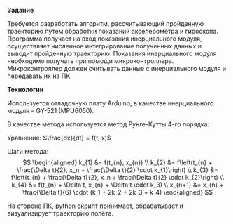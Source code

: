 **Задание**

Требуется разработать алгоритм, рассчитывающий пройденную траекторию путем обработки показаний акселерометра и гироскопа. Программа получает на вход показания инерциального модуля, осуществляет численное интегрирование полученных данных и выводит пройденную траекторию.
Показания инерциального модуля необходимо получать при помощи микроконтроллера. Микроконтроллер должен считывать данные с инерциального модуля и передавать их на ПК. 

**Технологии**

Используется отладочную плату Arduino, в качестве инерциального модуля – GY-521 (MPU6050).

В качестве метода используется метод Рунге-Кутты 4-го порядка:

Уравнение: $\frac{dx}{dt} = f(t, x)$

Шаги метода:
$$
\begin{aligned}
k_{1} &= f(t_{n}, x_{n}) \\
k_{2} &= f\left(t_{n} + \frac{\Delta t}{2}, x_n + \frac{\Delta t}{2} \cdot k_{1}\right) \\
k_{3} &= f\left(t_{n} + \frac{\Delta t}{2}, x_n + \frac{\Delta t}{2} \cdot k_{2}\right) \\
k_{4} &= f(t_{n} + \Delta t, x_{n} + \Delta t \cdot k_3) \\
x_{n+1} &= x_{n} + \frac{\Delta t}{6} \cdot (k_1 + 2k_2 + 2k_3 + k_4)
\end{aligned}
$$

На стороне ПК, python скрипт принимает, обрабатывает и визуализирует траекторию полёта.
